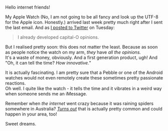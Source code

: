 Hello internet friends!

My Apple Watch (No, I am not going to be all fancy and look up the UTF-8 for the Apple icon. Honestly.) arrived last week pretty much right after I sent the last email. And as [I posted to Twitter](https://twitter.com/dominik/status/600705614055104512) on Tuesday: 

> I already developed capital-O opinions.

But I realised pretty soon: this does not matter the least. Because as soon as people notice the watch on my arm, *they* have *all the opinions.*  
It's a waste of money, obviously. And a first generation product, ugh! And "Oh, it can tell the time? *How innovative.*"

It is actually fascinating. I am pretty sure that a Pebble or one of the Android watches would not even remotely create these sometimes pretty passionate reactions.  
Oh well. I quite like the watch - it tells the time and it vibrates in a weird way when someone sends me an iMessage.

Remember when *the internet* went crazy because it was raining spiders somewhere in Australia? *[Turns out](http://www.livescience.com/50856-spider-rain-explained.html)* that is actually pretty common and could happen in your area, too!  

Sweet dreams.